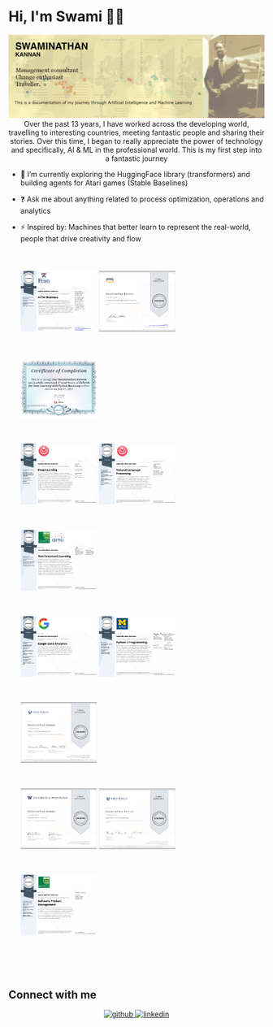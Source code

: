 # Hi, I'm Swami 👋🏾

<img src="https://raw.githubusercontent.com/SwamiKannan/SwamiKannan/master/main.png" alt="banner that says Swami - Management consultant, seeker of positive change and an ardent traveller in a banner">

<div align="center">Over the past 13 years, I have worked across the developing world, travelling to interesting countries, meeting fantastic people and sharing their stories. Over this time, I began to really appreciate the power of technology and specifically, AI & ML in the professional world. This is my first step into a fantastic journey </div>  
  

- 🌱 I’m currently exploring the HuggingFace library (transformers) and building agents for Atari games (Stable Baselines)
  

- ❓ Ask me about anything related to process optimization, operations and analytics  
  

- ⚡ Inspired by: Machines that better learn to represent the real-world, people that drive creativity and flow  
  

<br/>  

<style>
* .row {
  display: flex;
  flex-wrap: wrap;
  padding:24px;
}

.column {
 display: inline-block;   

}


.column img {
  margin-bottom: 50px;
  vertical-align: middle;
}
</style>
</head>
<body>

<!-- Photo Grid -->
<div class="row"> 
  <div class="column">
    <img src="images/AI4Business_Specialization.png" style="width:33%">
    <img src="images/aws.png" style="width:33%">
    <img src="images/Pytorch.png" style="width:33%">
  </div>
  <div class="column">
	<img src="images/DL_Specialization.png" style="width:33%">
	<img src="images/NLP Specialization.png" style="width:33%">
    <img src="images/RL Specialization.png" style="width:33%">
  </div>  
  <div class="column">
	<img src="images/Google Data Analytics.png" style="width:33%">
	<img src="images/Python 3 Specialization.png" style="width:33%">
	<img src="images/Python for Genomic Data Science.png" style="width:33%">
  </div>
  <div class="column">
	<img src="images/Computational Neuroscience.png" style="width:33%">
    <img src="images/Algorithms for DNA Sequencing.png" style="width:33%">
	<img src="images/SPM_Specialization.png" style="width:33%">
  </div>
</div>


## Connect with me  
<div align="center">
<a href="https://github.com/SwamiKannan" target="_blank">
<img src=https://img.shields.io/badge/github-%2324292e.svg?&style=for-the-badge&logo=github&logoColor=white alt=github style="margin-bottom: 5px;" />
</a>
<a href="https://linkedin.com/in/swaminathankannan" target="_blank">
<img src=https://img.shields.io/badge/linkedin-%231E77B5.svg?&style=for-the-badge&logo=linkedin&logoColor=white alt=linkedin style="margin-bottom: 5px;" />
</a>  
</div>  
  

<br/>  
 

